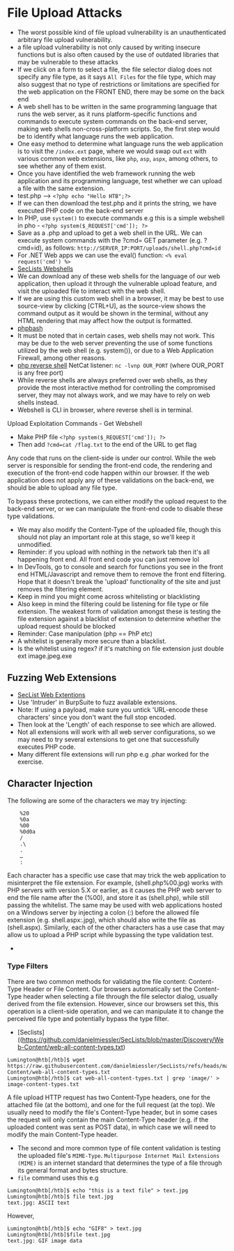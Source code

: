 # File Upload Attacks
- The worst possible kind of file upload vulnerability is an unauthenticated arbitrary file upload vulnerability.
- a file upload vulnerability is not only caused by writing insecure functions but is also often caused by the use of outdated libraries that may be vulnerable to these attacks
- If we click on a form to select a file, the file selector dialog does not specify any file type, as it says `All Files` for the file type, which may also suggest that no type of restrictions or limitations are specified for the web application on the FRONT END, there may be some on the back end
-  A web shell has to be written in the same programming language that runs the web server, as it runs platform-specific functions and commands to execute system commands on the back-end server, making web shells non-cross-platform scripts. So, the first step would be to identify what language runs the web application.
-  One easy method to determine what language runs the web application is to visit the `/index.ext` page, where we would swap out `ext` with various common web extensions, like `php`, `asp`, `aspx`, among others, to see whether any of them exist.
-  Once you have identified the web framework running the web application and its programming language, test whether we can upload a file with the same extension.
-  test.php --> `<?php echo "Hello HTB";?>`
-  If we can then download the test.php and it prints the string, we have executed PHP code on the back-end server
-  In PHP, use `system()` to execute commands e.g this is a simple webshell in pho - `<?php system($_REQUEST['cmd']); ?>`
  - Save as a .php and upload to get a web shell in the URL. We can execute system commands with the ?cmd= GET parameter (e.g. ?cmd=id), as follows: `http://SERVER_IP:PORT/uploads/shell.php?cmd=id`
- For .NET Web apps we can use the eval() function: `<% eval request('cmd') %> `
-  [SecLists Webshells](https://github.com/danielmiessler/SecLists/tree/master/Web-Shells)
-  We can download any of these web shells for the language of our web application, then upload it through the vulnerable upload feature, and visit the uploaded file to interact with the web shell.
-  If we are using this custom web shell in a browser, it may be best to use source-view by clicking [CTRL+U], as the source-view shows the command output as it would be shown in the terminal, without any HTML rendering that may affect how the output is formatted.
- [phpbash](https://github.com/Arrexel/phpbash)
- It must be noted that in certain cases, web shells may not work. This may be due to the web server preventing the use of some functions utilized by the web shell (e.g. system()), or due to a Web Application Firewall, among other reasons. 
-  [php reverse shell](https://github.com/pentestmonkey/php-reverse-shell)
NetCat listener: `nc -lvnp OUR_PORT` (where OUR_PORT is any free port)
- While reverse shells are always preferred over web shells, as they provide the most interactive method for controlling the compromised server, they may not always work, and we may have to rely on web shells instead.
- Webshell is CLI in browser, where reverse shell is in terminal.

Upload Exploitation Commands - Get Webshell
- Make PHP file `<?php system($_REQUEST['cmd']); ?>`
- Then add `?cmd=cat /flag.txt` to the end of the URL to get flag

Any code that runs on the client-side is under our control. While the web server is responsible for sending the front-end code, the rendering and execution of the front-end code happen within our browser. If the web application does not apply any of these validations on the back-end, we should be able to upload any file type.

To bypass these protections, we can either modify the upload request to the back-end server, or we can manipulate the front-end code to disable these type validations.

- We may also modify the Content-Type of the uploaded file, though this should not play an important role at this stage, so we'll keep it unmodified.
- Reminder: if you upload with nothing in the network tab then it's all happening front end. All front end code you can just remove lol
- In DevTools, go to console and search for functions you see in the front end HTML/Javascript and remove them to remove the front end filtering. Hope that it doesn't break the 'upload' functionality of the site and just removes the filtering element.
- Keep in mind you might come across whitelisting or blacklisting
- Also keep in mind the filtering could be listening for file type or file extension. The weakest form of validation amongst these is testing the file extension against a blacklist of extension to determine whether the upload request should be blocked
- Reminder: Case manipulation (php == PhP etc)
- A whitelist is generally more secure than a blacklist.
- Is the whitelist using regex? if it's matching on file extension just double ext image.jpeg.exe
## Fuzzing Web Extensions
- [SecList Web Extentions](https://github.com/danielmiessler/SecLists/blob/master/Discovery/Web-Content/web-extensions.txt)
- Use 'Intruder' in BurpSuite to fuzz available extensions.
- Note: If using a payload, make sure you untick 'URL-encode these characters' since you don't want the full stop encoded.
- Then look at the 'Length' of each response to see which are allowed.
- Not all extensions will work with all web server configurations, so we may need to try several extensions to get one that successfully executes PHP code.
- Many different file extensions will run php e.g .phar worked for the exercise.

## Character Injection
The following are some of the characters we may try injecting:
```
    %20
    %0a
    %00
    %0d0a
    /
    .\
    .
    …
    :
```
Each character has a specific use case that may trick the web application to misinterpret the file extension. For example, (shell.php%00.jpg) works with PHP servers with version 5.X or earlier, as it causes the PHP web server to end the file name after the (%00), and store it as (shell.php), while still passing the whitelist. The same may be used with web applications hosted on a Windows server by injecting a colon (:) before the allowed file extension (e.g. shell.aspx:.jpg), which should also write the file as (shell.aspx). Similarly, each of the other characters has a use case that may allow us to upload a PHP script while bypassing the type validation test.

- 
### Type Filters
There are two common methods for validating the file content: Content-Type Header or File Content.
Our browsers automatically set the Content-Type header when selecting a file through the file selector dialog, usually derived from the file extension. However, since our browsers set this, this operation is a client-side operation, and we can manipulate it to change the perceived file type and potentially bypass the type filter.

- [Seclists]((https://github.com/danielmiessler/SecLists/blob/master/Discovery/Web-Content/web-all-content-types.txt)
```
Lumington@htb[/htb]$ wget https://raw.githubusercontent.com/danielmiessler/SecLists/refs/heads/master/Discovery/Web-Content/web-all-content-types.txt
Lumington@htb[/htb]$ cat web-all-content-types.txt | grep 'image/' > image-content-types.txt
```

A file upload HTTP request has two Content-Type headers, one for the attached file (at the bottom), and one for the full request (at the top). We usually need to modify the file's Content-Type header, but in some cases the request will only contain the main Content-Type header (e.g. if the uploaded content was sent as POST data), in which case we will need to modify the main Content-Type header.

- The second and more common type of file content validation is testing the uploaded file's `MIME-Type`. `Multipurpose Internet Mail Extensions (MIME)` is an internet standard that determines the type of a file through its general format and bytes structure.
- `file` command uses this e.g
```
Lumington@htb[/htb]$ echo "this is a text file" > text.jpg 
Lumington@htb[/htb]$ file text.jpg 
text.jpg: ASCII text
```
However, 
```
Lumington@htb[/htb]$ echo "GIF8" > text.jpg 
Lumington@htb[/htb]$file text.jpg
text.jpg: GIF image data
```

